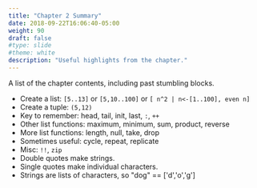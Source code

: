 ```yaml
---
title: "Chapter 2 Summary"
date: 2018-09-22T16:06:40-05:00
weight: 90
draft: false
#type: slide
#theme: white
description: "Useful highlights from the chapter."
---
```


A list of the chapter contents, including past stumbling blocks.

* Create a list: `[5..13]` or `[5,10..100]` or `[ n^2 | n<-[1..100], even n]`
* Create a tuple: `(5,12)`
* Key to remember: head, tail, init, last, `:`, `++`
* Other list functions: maximum, minimum, sum, product, reverse
* More list functions: length, null, take, drop
* Sometimes useful: cycle, repeat, replicate
* Misc: `!!`, `zip`
* Double quotes make strings. 
* Single quotes make individual characters.
* Strings are lists of characters, so "dog" == ['d','o','g']
